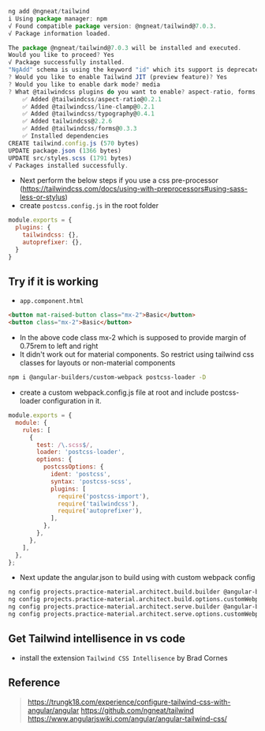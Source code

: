 
```ts
ng add @ngneat/tailwind
i Using package manager: npm
√ Found compatible package version: @ngneat/tailwind@7.0.3.
√ Package information loaded.

The package @ngneat/tailwind@7.0.3 will be installed and executed.
Would you like to proceed? Yes
√ Package successfully installed.
"NgAdd" schema is using the keyword "id" which its support is deprecated. Use "$id" for schema ID.
? Would you like to enable Tailwind JIT (preview feature)? Yes
? Would you like to enable dark mode? media
? What @tailwindcss plugins do you want to enable? aspect-ratio, forms, line-clamp, typography
    ✅️ Added @tailwindcss/aspect-ratio@0.2.1
    ✅️ Added @tailwindcss/line-clamp@0.2.1
    ✅️ Added @tailwindcss/typography@0.4.1
    ✅️ Added tailwindcss@2.2.6
    ✅️ Added @tailwindcss/forms@0.3.3
    ✅️ Installed dependencies
CREATE tailwind.config.js (570 bytes)
UPDATE package.json (1366 bytes)
UPDATE src/styles.scss (1791 bytes)
√ Packages installed successfully.
```

- Next perform the below steps if you use a css pre-processor (https://tailwindcss.com/docs/using-with-preprocessors#using-sass-less-or-stylus)
- create `postcss.config.js` in the root folder
```js
module.exports = {
  plugins: {
    tailwindcss: {},
    autoprefixer: {},
  }
}
```


## Try if it is working
- `app.component.html`
```html
<button mat-raised-button class="mx-2">Basic</button>
<button class="mx-2">Basic</button>
```
- In the above code class mx-2 which is supposed to provide margin of 0.75rem to left and right 
- It didn't work out for material components. So restrict using tailwind css classes for layouts or non-material components

```sh
npm i @angular-builders/custom-webpack postcss-loader -D
```
- create a custom webpack.config.js file at root and include postcss-loader configuration in it.
```js
module.exports = {
  module: {
    rules: [
      {
        test: /\.scss$/,
        loader: 'postcss-loader',
        options: {
          postcssOptions: {
            ident: 'postcss',
            syntax: 'postcss-scss',
            plugins: [
              require('postcss-import'),
              require('tailwindcss'),
              require('autoprefixer'),
            ],
          },
        },
      },
    ],
  },
};
```
- Next update the angular.json to build using with custom webpack config
```sh
ng config projects.practice-material.architect.build.builder @angular-builders/custom-webpack:browser
ng config projects.practice-material.architect.build.options.customWebpackConfig.path webpack.config.js
ng config projects.practice-material.architect.serve.builder @angular-builders/custom-webpack:dev-server
ng config projects.practice-material.architect.serve.options.customWebpackConfig.path webpack.config.js
```

## Get Tailwind intellisence in vs code
- install the extension `Tailwind CSS Intellisence` by Brad Cornes

## Reference
> https://trungk18.com/experience/configure-tailwind-css-with-angular/angular
> https://github.com/ngneat/tailwind
> https://www.angularjswiki.com/angular/angular-tailwind-css/
